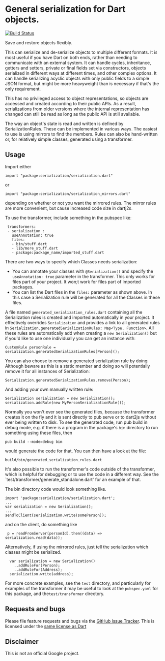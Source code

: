 # General serialization for Dart objects.

[![Build Status](https://travis-ci.org/google/serialization.dart.svg?branch=master)](https://travis-ci.org/google/serialization.dart)

Save and restore objects flexibly.

This can serialize and de-serialize objects to multiple different
formats. It is most useful if you have Dart on both ends, rather
than needing to communicate with an external system. It can handle
cycles, inheritance, getters and setters, private or final fields set
via constructors, objects
serialized in different ways at different times, and other complex
options. It can handle serializing acyclic objects with only public
fields to a simple JSON format, but might be more heavyweight than is
necessary if that's the only requirement.

This has no privileged access to object representations, so objects
are accessed and created according to their public APIs. As a result,
serializations from older versions where the internal representation
has changed can still be read as long as the public API is still available.

The way an object's state is read and written is defined by
SerializationRules. These can be implemented in various ways. The
easiest to use is using mirrors to find the members. Rules can also be
hand-written or, for relatively simple classes, generated using a
transformer.

## Usage

Import either

    import "package:serialization/serialization.dart"

or

    import "package:serialization/serialization_mirrors.dart"

depending on whether or not you want the mirrored rules. The mirror rules are
more convenient, but cause increased code size in dartj2s.

To use the transformer, include something in the pubspec like:

     transformers:
     - serialization :
       useAnnotation: true
       files:
       - bin/stuff.dart
       - lib/more_stuff.dart
       - package:package_name/imported_stuff.dart

There are two ways to specify which Classes needs serialization:

 - You can annotate your classes with `@Serialization()` and specify the
   `useAnnotation: true` parameter in the transformer. This only works for files
   part of your project. It won;t work for files part of imported packages.
 - You can list the Dart files in the `files:` parameter as shown above. In this
   case a Serialization rule will be generated for all the Classes in these
   files.

A file named `generated_serialization_rules.dart` containing all the
Serialization rules is created and imported automatically in your project. It
effectively overrides `Serialization` and provides a link to all generated rules
in `Serialization.generatedSerializationRules: Map<Type, Function>`. All these
rules are automatically add when creating a `new Serialization()` but if you'd
like to use one individually you can get an instance with:

    CustomRule personRule = serialization.generatedSerializationRules[Person]();

You can also choose to remove a generated serialization rule by doing Although
beware as this is a static member and doing so will potentially remove it for
all instances of Serialization:

    Serialization.generatedSerializationRules.remove(Person);

And adding your own manually written rule:

    Serialization serialization = new Serialization();
    serialization.addRule(new MyPersonSerializationRule());

Normally you won't ever see the generated files, because the
transformer creates it on the fly and it is sent directly to pub serve
or to dart2js without ever being written to disk.
To see the generated code, run pub build in debug mode, e.g.
if there is a program in the package's `bin` directory to run something
using these files, then

    pub build --mode=debug bin

would generate the code for that. You can then have a look at the file:

    build/bin/generated_serialization_rules.dart

It's also possible to run the transformer's code outside of the
transformer, which is helpful for debugging or to use the code in a
different way. See the `test/transformer/generate_standalone.dart' for
an example of that.

The bin directory code would look something like.

    import 'package:serialization/serialization.dart';
    ...
    var serialization = new Serialization();
    ...
    sendToClient(serialization.write(somePerson));

and on the client, do something like

     p = readFromServer(personId).then((data) => serialization.read(data));

Alternatively, if using the mirrored rules, just tell the
serialization which classes might be serialized.

      var serialization = new Serialization()
	    ..addRuleFor(Person);
        ..addRuleFor(Address);
      serialization.write(address);

For more concrete examples, see the `test` directory, and particularly
for examples of the transformer it may be useful to look at the
`pubspec.yaml` for this package, and the`test/transformer` directory.

## Requests and bugs

Please file feature requests and bugs via the
[GitHub Issue Tracker][issues]. This is licensed under the
[same license as Dart][LICENSE]

## Disclaimer

This is not an official Google project.

[issues]: https://github.com/google/serialization.dart/issues
[LICENSE]: https://github.com/google/serialization.dart/blob/master/LICENSE
